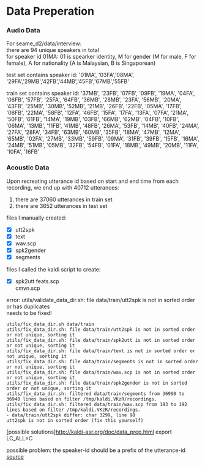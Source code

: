 # Data Preperation

### Audio Data  

For seame_d2/data/interview:    
there are 94 unique speakers in total  
for speaker id 01MA: 01 is spearker identity, M for gender (M for male, F for female), A for nationality (A is Malaysian, B is Singaporean)     

test set contains speaker id: '01MA', '03FA','08MA', '29FA','29MB','42FB','44MB','45FB','67MB','55FB'   

train set contains speaker id: '37MB', '23FB', '07FB', '09FB', '19MA', '04FA', '06FB', '57FB', '25FA', '64FB', '36MB', '28MB', '23FA', '56MB', '20MA', '43FB', '25MB', '30MB', '52MB', '21MB', '26FB', '22FB', '05MA', '17FB', '08FB', '22MA', '58FB', '12FA', '46FB', '15FA', '17FA', '13FA', '07FA', '21MA', '50FB', '61FB', '14MA', '19MB', '03FB', '66MB', '62MB', '04FB', '10FB', '06MA', '13MB', '11FB', '41MB', '48FB', '26MA', '53FB', '14MB', '40FB', '24MA', '27FA', '28FA', '34FB', '63MB', '60MB', '35FB', '18MA', '47MB', '12MA', '65MB', '02FA', '27MB', '33MB', '59FB', '09MA', '31FB', '39FB', '15FB', '16MA', '24MB', '51MB', '05MB', '32FB', '54FB', '01FA', '18MB', '49MB', '20MB', '11FA', '10FA', '16FB'

### Acoustic Data

Upon recreating utterance id based on start and end time from each recording, we end up with 40712 utterances:
1. there are 37060 utterances in train set  
2. there are 3652 utterances in test set  

files I manually created:   
- [x] utt2spk  
- [x] text   
- [x] wav.scp  
- [x] spk2gender
- [x] segments   

files I called the kaldi script to create:
-[x] spk2utt
feats.scp  
cmvn.scp  


error:
utils/validate_data_dir.sh: file data/train/utt2spk is not in sorted order or has duplicates  
needs to be fixed! 
```
utils/fix_data_dir.sh data/train
utils/fix_data_dir.sh: file data/train/utt2spk is not in sorted order or not unique, sorting it
utils/fix_data_dir.sh: file data/train/spk2utt is not in sorted order or not unique, sorting it
utils/fix_data_dir.sh: file data/train/text is not in sorted order or not unique, sorting it
utils/fix_data_dir.sh: file data/train/segments is not in sorted order or not unique, sorting it
utils/fix_data_dir.sh: file data/train/wav.scp is not in sorted order or not unique, sorting it
utils/fix_data_dir.sh: file data/train/spk2gender is not in sorted order or not unique, sorting it
utils/fix_data_dir.sh: filtered data/train/segments from 36990 to 36940 lines based on filter /tmp/kaldi.VKzR/recordings.
utils/fix_data_dir.sh: filtered data/train/wav.scp from 193 to 192 lines based on filter /tmp/kaldi.VKzR/recordings.
- data/train/utt2spk differ: char 3299, line 98
utt2spk is not in sorted order (fix this yourself)
```
[possible solutions]http://kaldi-asr.org/doc/data_prep.html
export LC_ALL=C 

possible problem:
the speaker-id should be a prefix of the utterance-id  
[source](https://sourceforge.net/p/kaldi/discussion/1355347/thread/1012cc7b/)
